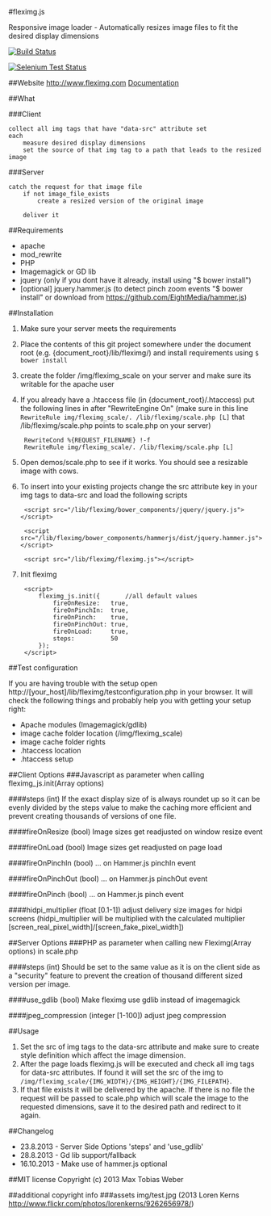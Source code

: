 #fleximg.js

Responsive image loader - Automatically resizes image files to fit the desired display dimensions

[![Build Status](https://travis-ci.org/cioddi/fleximg.js.png)](https://travis-ci.org/cioddi/fleximg.js)

[![Selenium Test Status](https://saucelabs.com/browser-matrix/fleximg.svg)](https://saucelabs.com/u/fleximg)

##Website
http://www.fleximg.com
[Documentation](http://fleximg.com/doc/build/Readme.html)

##What

###Client

```
collect all img tags that have "data-src" attribute set
each
	measure desired display dimensions
	set the source of that img tag to a path that leads to the resized image

```

###Server
```
catch the request for that image file
	if not image_file_exists
		create a resized version of the original image
	
	deliver it
```

##Requirements
* apache 
* mod_rewrite
* PHP
* Imagemagick or GD lib
* jquery (only if you dont have it already, install using "$ bower install")
* [optional] jquery.hammer.js (to detect pinch zoom events "$ bower install" or download from https://github.com/EightMedia/hammer.js)

##Installation
1. Make sure your server meets the requirements
2. Place the contents of this git project somewhere under the document root (e.g. {document_root}/lib/fleximg/) and install requirements using ```$ bower install```
3. create the folder /img/fleximg_scale on your server and make sure its writable for the apache user
4. If you already have a .htaccess file (in {document_root}/.htaccess) put the following lines in after "RewriteEngine On" (make sure in this line ``` RewriteRule img/fleximg_scale/. /lib/fleximg/scale.php [L] ``` that /lib/fleximg/scale.php points to scale.php on your server)

		RewriteCond %{REQUEST_FILENAME} !-f
		RewriteRule img/fleximg_scale/. /lib/fleximg/scale.php [L]

5. Open demos/scale.php to see if it works. You should see a resizable image with cows.
6. To insert into your existing projects change the src attribute key in your img tags to data-src and load the following scripts

		<script src="/lib/fleximg/bower_components/jquery/jquery.js"></script>

		<script src="/lib/fleximg/bower_components/hammerjs/dist/jquery.hammer.js"></script>

		<script src="/lib/fleximg/fleximg.js"></script>

7. Init fleximg

		<script>
			fleximg_js.init({ 		//all default values
				fireOnResize:	true,
				fireOnPinchIn:	true,
				fireOnPinch:	true,
				fireOnPinchOut:	true,
				fireOnLoad:		true,
				steps:			50
			});
		</script>

##Test configuration

If you are having trouble with the setup open http://[your_host]/lib/fleximg/testconfiguration.php in your browser. It will check the following things and probably help you with getting your setup right:

- Apache modules (Imagemagick/gdlib)
- image cache folder location (/img/fleximg_scale)
- image cache folder rights
- .htaccess location
- .htaccess setup



##Client Options
###Javascript as parameter when calling fleximg_js.init(Array options)

####steps (int)
If the exact display size of is always roundet up so it can be evenly divided by the steps value to make the caching more efficient and prevent creating thousands of versions of one file.

####fireOnResize (bool)
Image sizes get readjusted on window resize event

####fireOnLoad (bool)
Image sizes get readjusted on page load

####fireOnPinchIn (bool)
... on Hammer.js pinchIn event

####fireOnPinchOut (bool)
... on Hammer.js pinchOut event

####fireOnPinch (bool)
... on Hammer.js pinch event

####hidpi_multiplier (float [0.1-1])
adjust delivery size images for hidpi screens (hidpi_multiplier will be multiplied with the calculated multiplier [screen_real_pixel_width]/[screen_fake_pixel_width])

##Server Options
###PHP as parameter when calling new Fleximg(Array options) in scale.php

####steps (int)
Should be set to the same value as it is on the client side as a "security" feature to prevent the creation of thousand different sized version per image.

####use_gdlib (bool)
Make fleximg use gdlib instead of imagemagick

####jpeg_compression (integer [1-100])
adjust jpeg compression

##Usage
1. Set the src of img tags to the data-src attribute and make sure to create style definition which affect the image dimension.
2. After the page loads fleximg.js will be executed and check all img tags for data-src attributes. If found it will set the src of the img to ```/img/fleximg_scale/{IMG_WIDTH}/{IMG_HEIGHT}/{IMG_FILEPATH}```.
3. If that file exists it will be delivered by the apache. If there is no file the request will be passed to scale.php which will scale the image to the requested dimensions, save it to the desired path and redirect to it again.

##Changelog

* 23.8.2013 - Server Side Options 'steps' and 'use_gdlib'
* 28.8.2013 - Gd lib support/fallback
* 16.10.2013 - Make use of hammer.js optional

##MIT license
Copyright (c) 2013 Max Tobias Weber


##additional copyright info
###assets
img/test.jpg (2013 Loren Kerns http://www.flickr.com/photos/lorenkerns/9262656978/)